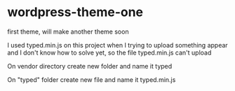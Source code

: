 # wordpress-theme-one
first theme, will make another theme soon

I used typed.min.js on this project when I trying to upload something appear and I don't know how to solve yet, so the file typed.min.js can't upload

On vendor directory create new folder and name it typed

On "typed" folder create new file and name it typed.min.js

